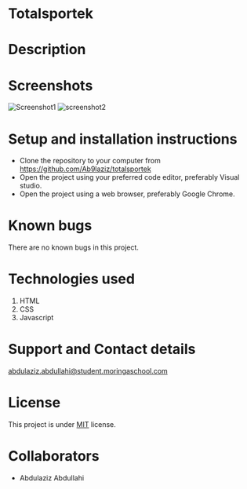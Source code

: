 # Totalsportek

# Description

# Screenshots

![Screenshot1]()
![screenshot2]()

# Setup and installation instructions
- Clone the repository to your computer from https://github.com/Ab9laziz/totalsportek
- Open the project using your preferred code editor, preferably Visual studio.
- Open the project using a web browser, preferably Google Chrome.

# Known bugs
There are no known bugs in this project.

# Technologies used
1. HTML
2. CSS
3. Javascript

# Support and Contact details
abdulaziz.abdullahi@student.moringaschool.com

# License
This project is under [MIT](https://github.com/Ab9laziz/totalsportek/blob/master/licence) license.

# Collaborators
- Abdulaziz Abdullahi
